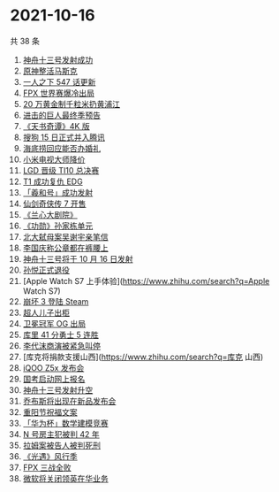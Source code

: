# 2021-10-16

共 38 条

<!-- BEGIN ZHIHUSEARCH -->
<!-- 最后更新时间 Sat Oct 16 2021 23:11:04 GMT+0800 (China Standard Time) -->
1. [神舟十三号发射成功](https://www.zhihu.com/search?q=神舟十三号)
1. [原神整活马斯克](https://www.zhihu.com/search?q=原神)
1. [一人之下 547 话更新](https://www.zhihu.com/search?q=一人之下)
1. [FPX 世界赛爆冷出局](https://www.zhihu.com/search?q=FPX)
1. [20 万黄金制千粒米扔黄浦江](https://www.zhihu.com/search?q=黄金米)
1. [进击的巨人最终季预告](https://www.zhihu.com/search?q=进击的巨人)
1. [《天书奇谭》4K 版](https://www.zhihu.com/search?q=天书奇谭)
1. [搜狗 15 日正式并入腾讯](https://www.zhihu.com/search?q=搜狗)
1. [海底捞回应能否办婚礼](https://www.zhihu.com/search?q=海底捞)
1. [小米电视大师降价](https://www.zhihu.com/search?q=小米电视大师)
1. [LGD 晋级 TI10 总决赛](https://www.zhihu.com/search?q=LGD)
1. [T1 成功复仇 EDG](https://www.zhihu.com/search?q=EDG)
1. [「羲和号」成功发射](https://www.zhihu.com/search?q=羲和号)
1. [仙剑奇侠传 7 开售](https://www.zhihu.com/search?q=仙剑奇侠传7)
1. [《兰心大剧院》](https://www.zhihu.com/search?q=兰心大剧院)
1. [《功勋》孙家栋单元](https://www.zhihu.com/search?q=功勋)
1. [北大弑母案吴谢宇亲笔信](https://www.zhihu.com/search?q=吴谢宇)
1. [李国庆称公章都在裤腰上](https://www.zhihu.com/search?q=李国庆)
1. [神舟十三号将于 10 月 16 日发射](https://www.zhihu.com/search?q=神舟十三)
1. [孙悦正式退役](https://www.zhihu.com/search?q=孙悦)
1. [Apple Watch S7 上手体验](https://www.zhihu.com/search?q=Apple Watch S7)
1. [崩坏 3 登陆 Steam](https://www.zhihu.com/search?q=崩坏3)
1. [超人儿子出柜](https://www.zhihu.com/search?q=超人)
1. [卫冕冠军 OG 出局](https://www.zhihu.com/search?q=og)
1. [库里 41 分勇士 5 连胜](https://www.zhihu.com/search?q=库里)
1. [李代沫商演被紧急叫停](https://www.zhihu.com/search?q=李代沫)
1. [库克将捐款支援山西](https://www.zhihu.com/search?q=库克 山西)
1. [iQOO Z5x 发布会](https://www.zhihu.com/search?q=iQOO)
1. [国考启动网上报名](https://www.zhihu.com/search?q=国考)
1. [神舟十三号发射升空](https://www.zhihu.com/search?q=神舟十三号)
1. [乔布斯将出现在新品发布会](https://www.zhihu.com/search?q=乔布斯)
1. [重阳节祝福文案](https://www.zhihu.com/search?q=重阳节文案)
1. [「华为杯」数学建模竞赛](https://www.zhihu.com/search?q=华为杯)
1. [N 号房主犯被判 42 年](https://www.zhihu.com/search?q=N号房)
1. [拉姆案被告人被判死刑](https://www.zhihu.com/search?q=拉姆)
1. [《光遇》风行季](https://www.zhihu.com/search?q=光遇)
1. [FPX 三战全败](https://www.zhihu.com/search?q=FPX)
1. [微软将关闭领英在华业务](https://www.zhihu.com/search?q=领英)
<!-- END ZHIHUSEARCH -->

